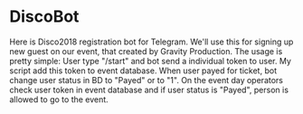 # DiscoBot
Here is Disco2018 registration bot for Telegram. We'll use this for signing up new guest on our event, that created
by Gravity Production.
The usage is pretty simple:
    User type "/start" and bot send a individual token to user. My script add this token to event database. When user
    payed for ticket, bot change user status in BD to "Payed" or to "1". On the event day operators check user token in
    event database and if user status is "Payed", person is allowed to go to the event.